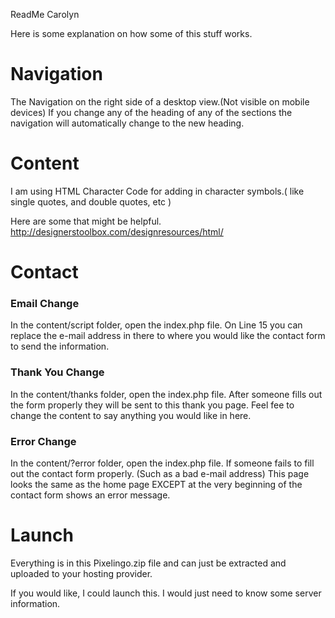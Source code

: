 


ReadMe Carolyn

Here is some explanation on how some of this stuff works.


# Navigation #

The Navigation on the right side of a desktop view.(Not visible on mobile devices)
If you change any of the heading of any of the sections the navigation will automatically change to the new heading. 


# Content #

I am using HTML Character Code for adding in character symbols.( like single quotes, and double quotes, etc )

Here are some that might be helpful. 
http://designerstoolbox.com/designresources/html/


# Contact #

### Email Change ##
In the content/script folder, open the index.php file.
On Line 15 you can replace the e-mail address in there to where you would like the contact form to send the information. 


### Thank You Change ###
In the content/thanks folder, open the index.php file.
After someone fills out the form properly they will be sent to this thank you page.
Feel fee to change the content to say anything you would like in here. 


### Error Change ###
In the content/?error folder, open the index.php file.
If someone fails to fill out the contact form properly. (Such as a bad e-mail address)
This page looks the same as the home page EXCEPT at the very beginning of the contact form shows an error message. 

 
    

# Launch #


Everything is in this Pixelingo.zip file and can just be extracted and uploaded to your hosting provider.

If you would like, I could launch this. I would just need to know some server information. 





